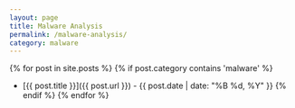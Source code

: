 ```yaml
---
layout: page
title: Malware Analysis
permalink: /malware-analysis/
category: malware
---
```


{% for post in site.posts %}
  {% if post.category contains 'malware' %}
  - [{{ post.title }}]({{ post.url }}) - {{ post.date | date: "%B %d, %Y" }}
  {% endif %}
{% endfor %}
